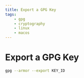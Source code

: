 ```yaml
---
title: Export a GPG Key
tags:
    - gpg
    - cryptography
    - linux
    - macos
---
```


# Export a GPG Key

~~~ bash
gpg --armor --export KEY_ID
~~~
